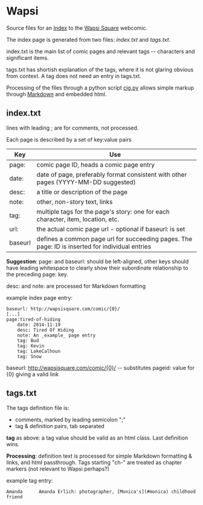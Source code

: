 # Wapsi #

Source files for an [Index](http://www.louisxiv.co.uk/wapsi/) to the [Wapsi Square](http://wapsisquare.com/) webcomic.

The index page is generated from two files: _index.txt_ and _tags.txt_. 

index.txt is the main list of comic pages and relevant tags -- characters and significant items. 

tags.txt has shortish explanation of the tags, where it is not glaring obvious from context. A tag does not need an entry in tags.txt.

Processing of the files through a python script [cig.py](https://github.com/kinglouisxiv/cig) allows simple markup through [Markdown](http://daringfireball.net/projects/markdown/syntax) and embedded html.

index.txt
---------

lines with leading ; are for comments, not processed.

Each page is described by a set of key:value pairs

Key	| Use
-----	|----
page:	| comic page ID, heads a comic page entry
date:	| date of page, preferably format consistent with other pages (YYYY-MM-DD suggested)
desc:	| a title or description of the page
note:	| other, non-story text, links 
tag:	| multiple tags for the page's story: one for each character, item, location, etc.
url:	| the actual comic page url - optional if baseurl: is set
baseurl | defines a common page url for succeeding pages. The page: ID is inserted for individual entries

**Suggestion**: page: and baseurl: should be left-aligned, other keys should have leading whitespace to clearly show their subordinate relationship to the preceding page: key.

desc: and note: are processed for Markdown formatting

example index page entry:

```
baseurl: http://wapsisquare.com/comic/{0}/
[...]
page:tired-of-hiding
	date: 2014-11-19
	desc: Tired Of Hiding
	note: An _example_ page entry
	tag: Bud
	tag: Kevin
	tag: LakeCalhoun
	tag: Snow
```

baseurl: http://wapsisquare.com/comic/{0}/ -- substitutes pageid: value for {0} giving a valid link

tags.txt
--------

The tags definition file is: 

- comments, marked by leading semicolon ";"
- tag & definition pairs, tab separated

**tag** as above: a tag value should be valid as an html class. Last definition wins.

**Processing**: definition text is processed for simple Markdown formatting & links, and html passthrough. Tags starting "ch-" are treated as chapter markers (not relevant to Wapsi perhaps?)

example tag entry: 

```
Amanda  	Amanda Erlich: photographer, [Monica's](#monica) childhood friend
```

